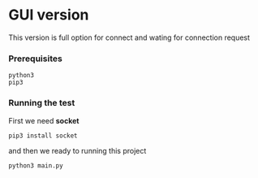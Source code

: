 # GUI version
This version is full option for connect and wating for connection request
### Prerequisites
```
python3
pip3
```
### Running the test
First we need **socket**
```
pip3 install socket
```
and then we ready to running this project
```
python3 main.py
```